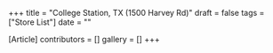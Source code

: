 +++
title = "College Station, TX (1500 Harvey Rd)"
draft = false
tags = ["Store List"]
date = ""

[Article]
contributors = []
gallery = []
+++